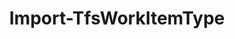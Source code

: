 ﻿---
title: Import-TfsWorkItemType
breadcrumbs: [ "WorkItem", "WorkItemType" ]
parent: "WorkItem.WorkItemType"
description: "Imports a work item type definition into a team project. "
remarks: 
parameterSets: 
  "_All_": [ Collection, Path, Project, Server, Xml ] 
  "Import from XML":  
    Xml: 
      type: "string"  
      position: "0"  
      required: true  
    Collection: 
      type: "object"  
    Project: 
      type: "object"  
    Server: 
      type: "object"  
  "Import from file":  
    Path: 
      type: "string"  
      position: "0"  
      required: true  
    Collection: 
      type: "object"  
    Project: 
      type: "object"  
    Server: 
      type: "object" 
parameters: 
  - name: "Xml" 
    description: "Specifies the XML definition of the work item type to import. " 
    required: true 
    globbing: false 
    pipelineInput: "true (ByValue)" 
    position: 0 
    type: "string" 
  - name: "Path" 
    description: "Specifies the path to the file containing the XML definition of the work item type to import. " 
    required: true 
    globbing: false 
    position: 0 
    type: "string" 
  - name: "Project" 
    description: "Specifies the name of the Team Project, its ID (a GUID), or a Microsoft.TeamFoundation.Core.WebApi.TeamProject object to connect to. When omitted, it defaults to the connection set by Connect-TfsTeamProject (if any). For more details, see the Get-TfsTeamProject cmdlet. " 
    globbing: false 
    type: "object" 
  - name: "Collection" 
    description: "Specifies the URL to the Team Project Collection or Azure DevOps Organization to connect to, a TfsTeamProjectCollection object (Windows PowerShell only), or a VssConnection object. You can also connect to an Azure DevOps Services organizations by simply providing its name instead of the full URL. For more details, see the Get-TfsTeamProjectCollection cmdlet. When omitted, it defaults to the connection set by Connect-TfsTeamProjectCollection (if any). " 
    globbing: false 
    type: "object" 
    aliases: [ Organization ] 
  - name: "Organization" 
    description: "Specifies the URL to the Team Project Collection or Azure DevOps Organization to connect to, a TfsTeamProjectCollection object (Windows PowerShell only), or a VssConnection object. You can also connect to an Azure DevOps Services organizations by simply providing its name instead of the full URL. For more details, see the Get-TfsTeamProjectCollection cmdlet. When omitted, it defaults to the connection set by Connect-TfsTeamProjectCollection (if any). This is an alias of the Collection parameter." 
    globbing: false 
    type: "object" 
    aliases: [ Organization ] 
  - name: "Server" 
    description: "Specifies the URL to the Team Foundation Server to connect to, a TfsConfigurationServer object (Windows PowerShell only), or a VssConnection object. When omitted, it defaults to the connection set by Connect-TfsConfiguration (if any). For more details, see the Get-TfsConfigurationServer cmdlet. " 
    globbing: false 
    type: "object"
inputs: 
  - type: "System.String" 
    description: "Specifies the XML definition of the work item type to import. "
outputs: 
notes: 
relatedLinks: 
  - text: "Online Version:" 
    uri: "https://tfscmdlets.dev/docs/cmdlets/WorkItem/WorkItemType/Import-TfsWorkItemType"
aliases: 
examples: 
---

